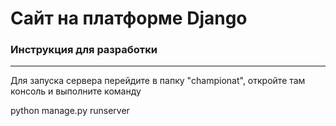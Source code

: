 # Сайт на платформе Django

### Инструкция для разработки

---

Для запуска сервера перейдите в папку "championat", откройте там консоль и выполните команду

python manage.py runserver
